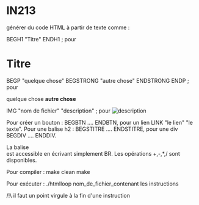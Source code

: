 # IN213

générer du code HTML à partir de texte comme :

BEGH1 "Titre" ENDH1 ; pour <h1> Titre </h1>
BEGP "quelque chose" BEGSTRONG "autre chose" ENDSTRONG ENDP ; pour <p> quelque chose <strong> autre chose </strong> </p>
IMG "nom de fichier" "description" ; pour <img src="nom de fichier" alt="description">

Pour créer un bouton : BEGBTN .... ENDBTN, pour un lien LINK "le lien" "le texte".
Pour une balise h2 : BEGSTITRE .... ENDSTITRE, pour une div BEGDIV .... ENDDIV.

La balise <br> est accessible en écrivant simplement BR.
Les opérations +,-,*,/ sont disponibles.


Pour compiler : 
make clean 
make

Pour exécuter : ./htmlloop nom_de_fichier_contenant les instructions

/!\ il faut un point virgule à la fin d'une instruction